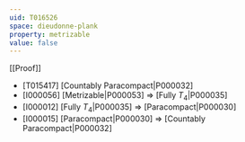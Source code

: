 ```yaml
---
uid: T016526
space: dieudonne-plank
property: metrizable
value: false
---
```

[[Proof]]

* [T015417] [Countably Paracompact|P000032]
* [I000056] [Metrizable|P000053] => [Fully $T_4$|P000035]
* [I000012] [Fully $T_4$|P000035] => [Paracompact|P000030]
* [I000015] [Paracompact|P000030] => [Countably Paracompact|P000032]

